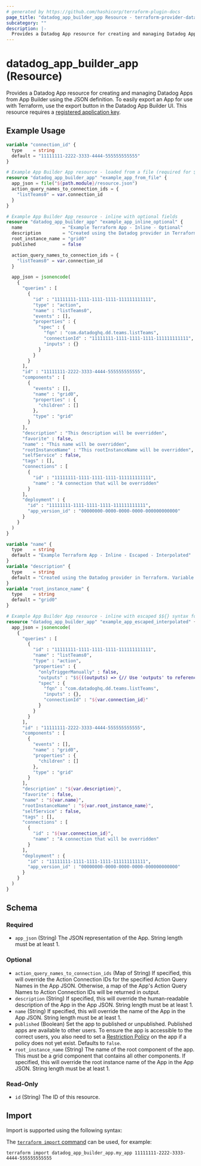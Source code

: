 ```yaml
---
# generated by https://github.com/hashicorp/terraform-plugin-docs
page_title: "datadog_app_builder_app Resource - terraform-provider-datadog"
subcategory: ""
description: |-
  Provides a Datadog App resource for creating and managing Datadog Apps from App Builder using the JSON definition. To easily export an App for use with Terraform, use the export button in the Datadog App Builder UI. This resource requires a registered application key https://registry.terraform.io/providers/DataDog/datadog/latest/docs/resources/app_key_registration.
---
```


# datadog_app_builder_app (Resource)

Provides a Datadog App resource for creating and managing Datadog Apps from App Builder using the JSON definition. To easily export an App for use with Terraform, use the export button in the Datadog App Builder UI. This resource requires a [registered application key](https://registry.terraform.io/providers/DataDog/datadog/latest/docs/resources/app_key_registration).

## Example Usage

```terraform
variable "connection_id" {
  type    = string
  default = "11111111-2222-3333-4444-555555555555"
}

# Example App Builder App resource - loaded from a file (required for ${} syntax, else use $${} inline for escaping)
resource "datadog_app_builder_app" "example_app_from_file" {
  app_json = file("${path.module}/resource.json")
  action_query_names_to_connection_ids = {
    "listTeams0" = var.connection_id
  }
}

# Example App Builder App resource - inline with optional fields
resource "datadog_app_builder_app" "example_app_inline_optional" {
  name               = "Example Terraform App - Inline - Optional"
  description        = "Created using the Datadog provider in Terraform."
  root_instance_name = "grid0"
  published          = false

  action_query_names_to_connection_ids = {
    "listTeams0" = var.connection_id
  }

  app_json = jsonencode(
    {
      "queries" : [
        {
          "id" : "11111111-1111-1111-1111-111111111111",
          "type" : "action",
          "name" : "listTeams0",
          "events" : [],
          "properties" : {
            "spec" : {
              "fqn" : "com.datadoghq.dd.teams.listTeams",
              "connectionId" : "11111111-1111-1111-1111-111111111111",
              "inputs" : {}
            }
          }
        }
      ],
      "id" : "11111111-2222-3333-4444-555555555555",
      "components" : [
        {
          "events" : [],
          "name" : "grid0",
          "properties" : {
            "children" : []
          },
          "type" : "grid"
        }
      ],
      "description" : "This description will be overridden",
      "favorite" : false,
      "name" : "This name will be overridden",
      "rootInstanceName" : "This rootInstanceName will be overridden",
      "selfService" : false,
      "tags" : [],
      "connections" : [
        {
          "id" : "11111111-1111-1111-1111-111111111111",
          "name" : "A connection that will be overridden"
        }
      ],
      "deployment" : {
        "id" : "11111111-1111-1111-1111-111111111111",
        "app_version_id" : "00000000-0000-0000-0000-000000000000"
      }
    }
  )
}

variable "name" {
  type    = string
  default = "Example Terraform App - Inline - Escaped - Interpolated"
}
variable "description" {
  type    = string
  default = "Created using the Datadog provider in Terraform. Variable interpolation."
}
variable "root_instance_name" {
  type    = string
  default = "grid0"
}

# Example App Builder App resource - inline with escaped $${} syntax for Javascript and ${} for Terraform variables
resource "datadog_app_builder_app" "example_app_escaped_interpolated" {
  app_json = jsonencode(
    {
      "queries" : [
        {
          "id" : "11111111-1111-1111-1111-111111111111",
          "name" : "listTeams0",
          "type" : "action",
          "properties" : {
            "onlyTriggerManually" : false,
            "outputs" : "$${((outputs) => {// Use 'outputs' to reference the query's unformatted output.\n\n// TODO: Apply transformations to the raw query output\n\nreturn outputs.data.map(item => item.attributes.name);})(self.rawOutputs)}",
            "spec" : {
              "fqn" : "com.datadoghq.dd.teams.listTeams",
              "inputs" : {},
              "connectionId" : "${var.connection_id}"
            }
          }
        }
      ],
      "id" : "11111111-2222-3333-4444-555555555555",
      "components" : [
        {
          "events" : [],
          "name" : "grid0",
          "properties" : {
            "children" : []
          },
          "type" : "grid"
        }
      ],
      "description" : "${var.description}",
      "favorite" : false,
      "name" : "${var.name}",
      "rootInstanceName" : "${var.root_instance_name}",
      "selfService" : false,
      "tags" : [],
      "connections" : [
        {
          "id" : "${var.connection_id}",
          "name" : "A connection that will be overridden"
        }
      ],
      "deployment" : {
        "id" : "11111111-1111-1111-1111-111111111111",
        "app_version_id" : "00000000-0000-0000-0000-000000000000"
      }
    }
  )
}
```

<!-- schema generated by tfplugindocs -->
## Schema

### Required

- `app_json` (String) The JSON representation of the App. String length must be at least 1.

### Optional

- `action_query_names_to_connection_ids` (Map of String) If specified, this will override the Action Connection IDs for the specified Action Query Names in the App JSON. Otherwise, a map of the App's Action Query Names to Action Connection IDs will be returned in output.
- `description` (String) If specified, this will override the human-readable description of the App in the App JSON. String length must be at least 1.
- `name` (String) If specified, this will override the name of the App in the App JSON. String length must be at least 1.
- `published` (Boolean) Set the app to published or unpublished. Published apps are available to other users. To ensure the app is accessible to the correct users, you also need to set a [Restriction Policy](https://docs.datadoghq.com/api/latest/restriction-policies/) on the app if a policy does not yet exist. Defaults to `false`.
- `root_instance_name` (String) The name of the root component of the app. This must be a grid component that contains all other components. If specified, this will override the root instance name of the App in the App JSON. String length must be at least 1.

### Read-Only

- `id` (String) The ID of this resource.

## Import

Import is supported using the following syntax:

The [`terraform import` command](https://developer.hashicorp.com/terraform/cli/commands/import) can be used, for example:

```shell
terraform import datadog_app_builder_app.my_app 11111111-2222-3333-4444-555555555555
```
